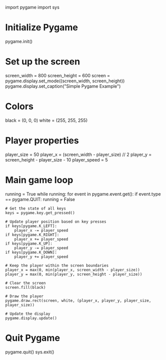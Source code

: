 import pygame
import sys

# Initialize Pygame
pygame.init()

# Set up the screen
screen_width = 800
screen_height = 600
screen = pygame.display.set_mode((screen_width, screen_height))
pygame.display.set_caption("Simple Pygame Example")

# Colors
black = (0, 0, 0)
white = (255, 255, 255)

# Player properties
player_size = 50
player_x = (screen_width - player_size) // 2
player_y = screen_height - player_size - 10
player_speed = 5

# Main game loop
running = True
while running:
    for event in pygame.event.get():
        if event.type == pygame.QUIT:
            running = False

    # Get the state of all keys
    keys = pygame.key.get_pressed()
    
    # Update player position based on key presses
    if keys[pygame.K_LEFT]:
        player_x -= player_speed
    if keys[pygame.K_RIGHT]:
        player_x += player_speed
    if keys[pygame.K_UP]:
        player_y -= player_speed
    if keys[pygame.K_DOWN]:
        player_y += player_speed

    # Keep the player within the screen boundaries
    player_x = max(0, min(player_x, screen_width - player_size))
    player_y = max(0, min(player_y, screen_height - player_size))

    # Clear the screen
    screen.fill(black)

    # Draw the player
    pygame.draw.rect(screen, white, (player_x, player_y, player_size, player_size))

    # Update the display
    pygame.display.update()

# Quit Pygame
pygame.quit()
sys.exit()

